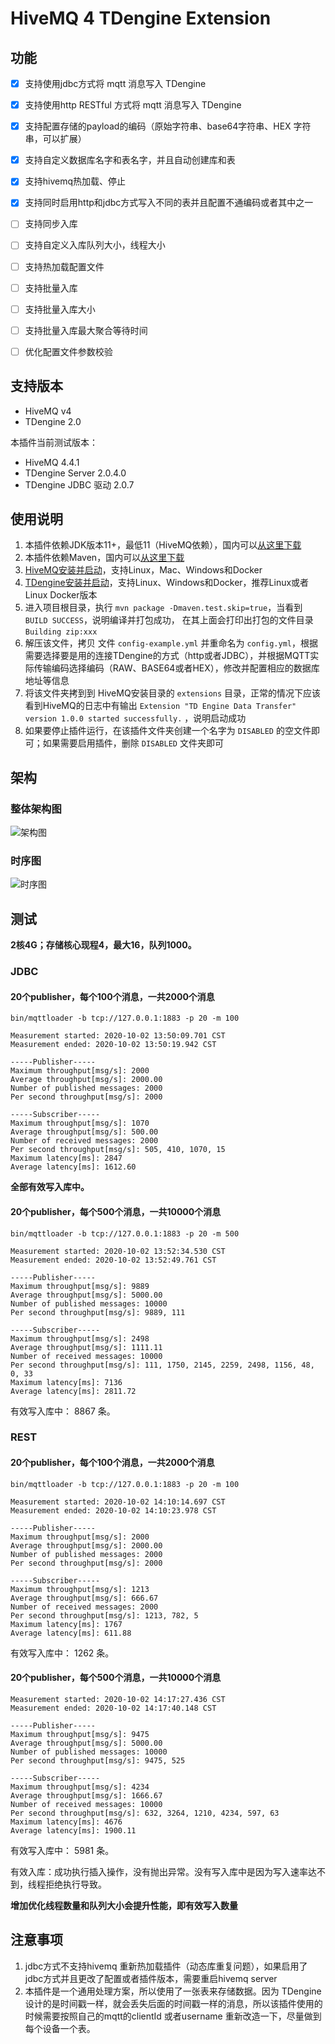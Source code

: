 # HiveMQ 4 TDengine Extension
  

## 功能
  
- [x] 支持使用jdbc方式将 mqtt 消息写入 TDengine
- [x] 支持使用http RESTful 方式将 mqtt 消息写入 TDengine
- [x] 支持配置存储的payload的编码（原始字符串、base64字符串、HEX 字符串，可以扩展）
- [x] 支持自定义数据库名字和表名字，并且自动创建库和表
- [x] 支持hivemq热加载、停止
- [x] 支持同时启用http和jdbc方式写入不同的表并且配置不通编码或者其中之一
- [ ] 支持同步入库
- [ ] 支持自定义入库队列大小，线程大小
- [ ] 支持热加载配置文件
- [ ] 支持批量入库
- [ ] 支持批量入库大小
- [ ] 支持批量入库最大聚合等待时间
- [ ] 优化配置文件参数校验


## 支持版本

- HiveMQ v4
- TDengine 2.0

本插件当前测试版本：

- HiveMQ 4.4.1
- TDengine Server 2.0.4.0
- TDengine JDBC 驱动 2.0.7

## 使用说明

1. 本插件依赖JDK版本11+，最低11（HiveMQ依赖），国内可以[从这里下载](https://www.injdk.cn/)
1. 本插件依赖Maven，国内可以[从这里下载](https://mirrors.huaweicloud.com/apache/maven/maven-3/3.6.3/binaries/)
1. [HiveMQ安装并启动](https://www.hivemq.com/docs/hivemq/4.3/user-guide/install-hivemq.html)，支持Linux，Mac、Windows和Docker
1. [TDengine安装并启动](https://www.taosdata.com/cn/getting-started/)，支持Linux、Windows和Docker，推荐Linux或者Linux Docker版本 
1. 进入项目根目录，执行 `mvn package -Dmaven.test.skip=true`，当看到 `BUILD SUCCESS`，说明编译并打包成功， 在其上面会打印出打包的文件目录 `Building zip:xxx`
1. 解压该文件，拷贝 文件 `config-example.yml` 并重命名为 `config.yml`，根据需要选择要是用的连接TDengine的方式（http或者JDBC），并根据MQTT实际传输编码选择编码（RAW、BASE64或者HEX），修改并配置相应的数据库地址等信息
1. 将该文件夹拷到到 HiveMQ安装目录的 `extensions` 目录，正常的情况下应该看到HiveMQ的日志中有输出 `Extension "TD Engine Data Transfer" version 1.0.0 started successfully.` ，说明启动成功
1. 如果要停止插件运行，在该插件文件夹创建一个名字为 `DISABLED` 的空文件即可；如果需要启用插件，删除 `DISABLED` 文件夹即可

## 架构

### 整体架构图 

![架构图](https://public-links.todu.top/hivemq-tdengine-extension.jpg?imageMogr2/thumbnail/!100p)

### 时序图

![时序图](https://public-links.todu.top/hivemq-tdengine-extension-seq.jpg?imageMogr2/thumbnail/!100p)

## 测试

**2核4G；存储核心现程4，最大16，队列1000。**

### JDBC

#### 20个publisher，每个100个消息，一共2000个消息

`bin/mqttloader -b tcp://127.0.0.1:1883 -p 20 -m 100`

```
Measurement started: 2020-10-02 13:50:09.701 CST
Measurement ended: 2020-10-02 13:50:19.942 CST

-----Publisher-----
Maximum throughput[msg/s]: 2000
Average throughput[msg/s]: 2000.00
Number of published messages: 2000
Per second throughput[msg/s]: 2000

-----Subscriber-----
Maximum throughput[msg/s]: 1070
Average throughput[msg/s]: 500.00
Number of received messages: 2000
Per second throughput[msg/s]: 505, 410, 1070, 15
Maximum latency[ms]: 2847
Average latency[ms]: 1612.60
```

**全部有效写入库中。**

#### 20个publisher，每个500个消息，一共10000个消息

`bin/mqttloader -b tcp://127.0.0.1:1883 -p 20 -m 500`

```
Measurement started: 2020-10-02 13:52:34.530 CST
Measurement ended: 2020-10-02 13:52:49.761 CST

-----Publisher-----
Maximum throughput[msg/s]: 9889
Average throughput[msg/s]: 5000.00
Number of published messages: 10000
Per second throughput[msg/s]: 9889, 111

-----Subscriber-----
Maximum throughput[msg/s]: 2498
Average throughput[msg/s]: 1111.11
Number of received messages: 10000
Per second throughput[msg/s]: 111, 1750, 2145, 2259, 2498, 1156, 48, 0, 33
Maximum latency[ms]: 7136
Average latency[ms]: 2811.72
```

有效写入库中： 8867 条。

### REST

#### 20个publisher，每个100个消息，一共2000个消息

`bin/mqttloader -b tcp://127.0.0.1:1883 -p 20 -m 100`

```
Measurement started: 2020-10-02 14:10:14.697 CST
Measurement ended: 2020-10-02 14:10:23.978 CST

-----Publisher-----
Maximum throughput[msg/s]: 2000
Average throughput[msg/s]: 2000.00
Number of published messages: 2000
Per second throughput[msg/s]: 2000

-----Subscriber-----
Maximum throughput[msg/s]: 1213
Average throughput[msg/s]: 666.67
Number of received messages: 2000
Per second throughput[msg/s]: 1213, 782, 5
Maximum latency[ms]: 1767
Average latency[ms]: 611.88
```

有效写入库中： 1262 条。

#### 20个publisher，每个500个消息，一共10000个消息

```
Measurement started: 2020-10-02 14:17:27.436 CST
Measurement ended: 2020-10-02 14:17:40.148 CST

-----Publisher-----
Maximum throughput[msg/s]: 9475
Average throughput[msg/s]: 5000.00
Number of published messages: 10000
Per second throughput[msg/s]: 9475, 525

-----Subscriber-----
Maximum throughput[msg/s]: 4234
Average throughput[msg/s]: 1666.67
Number of received messages: 10000
Per second throughput[msg/s]: 632, 3264, 1210, 4234, 597, 63
Maximum latency[ms]: 4676
Average latency[ms]: 1900.11
```

有效写入库中： 5981 条。

有效入库：成功执行插入操作，没有抛出异常。没有写入库中是因为写入速率达不到，线程拒绝执行导致。

**增加优化线程数量和队列大小会提升性能，即有效写入数量**

## 注意事项

1. jdbc方式不支持hivemq 重新热加载插件（动态库重复问题），如果启用了jdbc方式并且更改了配置或者插件版本，需要重启hivemq server
1. 本插件是一个通用处理方案，所以使用了一张表来存储数据。因为 TDengine 设计的是时间戳一样，就会丢失后面的时间戳一样的消息，所以该插件使用的时候需要按照自己的mqtt的clientId 或者username 重新改造一下，尽量做到每个设备一个表。
